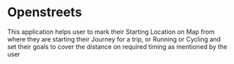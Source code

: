 # Openstreets
This application helps user to mark their Starting Location on Map from where they are starting their Journey for a trip, or Running or Cycling and set their goals to cover the  distance on required timing as mentioned by the user
